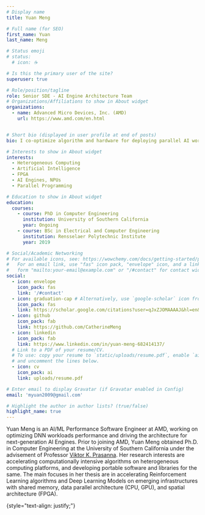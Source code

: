```yaml
---
# Display name
title: Yuan Meng

# Full name (for SEO)
first_name: Yuan
last_name: Meng

# Status emoji
# status:
  # icon: ☕️

# Is this the primary user of the site?
superuser: true

# Role/position/tagline
role: Senior SDE - AI Engine Architecture Team
# Organizations/Affiliations to show in About widget
organizations:
  - name: Advanced Micro Devices, Inc. (AMD)
    url: https://www.amd.com/en.html


# Short bio (displayed in user profile at end of posts)
bio: I co-optimize algorithm and hardware for deploying parallel AI workloads on heterogeneous platforms.

# Interests to show in About widget
interests:
  - Heterogeneous Computing
  - Artificial Intelligence
  - FPGA
  - AI Engines, NPUs
  - Parallel Programming

# Education to show in About widget
education:
  courses:
    - course: PhD in Computer Engineering
      institution: University of Southern California
      year: Ongoing
    - course: BSc in Electrical and Computer Engineering
      institution: Rensselaer Polytechnic Institute
      year: 2019

# Social/Academic Networking
# For available icons, see: https://wowchemy.com/docs/getting-started/page-builder/#icons
#   For an email link, use "fas" icon pack, "envelope" icon, and a link in the
#   form "mailto:your-email@example.com" or "/#contact" for contact widget.
social:
  - icon: envelope
    icon_pack: fas
    link: '/#contact'
  - icon: graduation-cap # Alternatively, use `google-scholar` icon from `ai` icon pack
    icon_pack: fas
    link: https://scholar.google.com/citations?user=qJxZJOMAAAAJ&hl=en&oi=ao
  - icon: github
    icon_pack: fab
    link: https://github.com/CatherineMeng
  - icon: linkedin
    icon_pack: fab
    link: https://www.linkedin.com/in/yuan-meng-682414137/
  # Link to a PDF of your resume/CV.
  # To use: copy your resume to `static/uploads/resume.pdf`, enable `ai` icons in `params.yaml`,
  # and uncomment the lines below.
  - icon: cv
    icon_pack: ai
    link: uploads/resume.pdf

# Enter email to display Gravatar (if Gravatar enabled in Config)
email: 'myuan2009@gmail.com'

# Highlight the author in author lists? (true/false)
highlight_name: true
---
```


Yuan Meng is an AI/ML Performance Software Engineer at AMD, working on optimizing DNN workloads performance and driving the architecture for next-generation AI Engines.
Prior to joining AMD, Yuan Meng obtained Ph.D. in Computer Engineering at the University of Southern California under the advisement of Professor [Viktor K. Prasanna](https://sites.usc.edu/prasanna/).
Her research interests are accelerating computationally intensive algorithms on heterogeneous computing platforms, and developing portable software and libraries for the same. The main focuses in her thesis are in accelerating Reinforcement Learning algorithms and Deep Learning Models on emerging infrastructures with shared memory, data parallel architecture (CPU, GPU), and spatial architecture (FPGA).

{style="text-align: justify;"}
